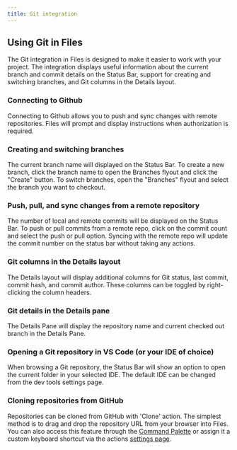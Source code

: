 ```yaml
---
title: Git integration
---
```


## Using Git in Files

The Git integration in Files is designed to make it easier to work with your project. The integration displays useful information about the current branch and commit details on the Status Bar, support for creating and switching branches, and Git columns in the Details layout.

### Connecting to Github

Connecting to Github allows you to push and sync changes with remote repositories. Files will prompt and display instructions when authorization is required.

### Creating and switching branches

The current branch name will displayed on the Status Bar. To create a new branch, click the branch name to open the Branches flyout and click the "Create" button. To switch branches, open the "Branches" flyout and select the branch you want to checkout.

### Push, pull, and sync changes from a remote repository

The number of local and remote commits will be displayed on the Status Bar. To push or pull commits from a remote repo, click on the commit count and select the push or pull option. Syncing with the remote repo will update the commit number on the status bar without taking any actions.

### Git columns in the Details layout

The Details layout will display additional columns for Git status, last commit, commit hash, and commit author. These columns can be toggled by right-clicking the column headers.

### Git details in the Details pane

The Details Pane will display the repository name and current checked out branch in the Details Pane.

### Opening a Git repository in VS Code (or your IDE of choice)

When browsing a Git repository, the Status Bar will show an option to open the current folder in your selected IDE. The default IDE can be changed from the dev tools settings page.

### Cloning repositories from GitHub

Repositories can be cloned from GitHub with 'Clone' action. The simplest method is to drag and drop the repository URL from your browser into Files. You can also access this feature through the [Command Palette](/docs/features/command-palette/) or assign it a custom keyboard shortcut via the actions [settings page](/docs/customize-settings/actions/).